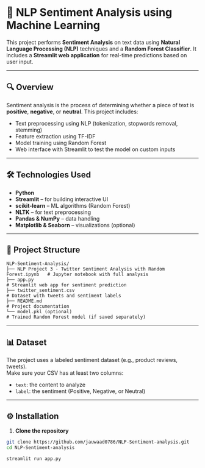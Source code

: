 # 🧠 NLP Sentiment Analysis using Machine Learning

This project performs **Sentiment Analysis** on text data using **Natural Language Processing (NLP)** techniques and a **Random Forest Classifier**. It includes a **Streamlit web application** for real-time predictions based on user input.

---

## 🔍 Overview

Sentiment analysis is the process of determining whether a piece of text is **positive**, **negative**, or **neutral**. This project includes:

- Text preprocessing using NLP (tokenization, stopwords removal, stemming)
- Feature extraction using TF-IDF
- Model training using Random Forest
- Web interface with Streamlit to test the model on custom inputs

---

## 🛠️ Technologies Used

- **Python**
- **Streamlit** – for building interactive UI
- **scikit-learn** – ML algorithms (Random Forest)
- **NLTK** – for text preprocessing
- **Pandas & NumPy** – data handling
- **Matplotlib & Seaborn** – visualizations (optional)

---

## 📁 Project Structure
```
NLP-Sentiment-Analysis/
├── NLP Project 3 - Twitter Sentiment Analysis with Random Forest.ipynb   # Jupyter notebook with full analysis
├── app.py                                                               # Streamlit web app for sentiment prediction
├── twitter_sentiment.csv                                               # Dataset with tweets and sentiment labels
├── README.md                                                            # Project documentation
└── model.pkl (optional)                                                 # Trained Random Forest model (if saved separately)

```
---

## 📊 Dataset

The project uses a labeled sentiment dataset (e.g., product reviews, tweets).  
Make sure your CSV has at least two columns:

- `text`: the content to analyze
- `label`: the sentiment (Positive, Negative, or Neutral)

---

## ⚙️ Installation

1. **Clone the repository**
```bash
git clone https://github.com/jauwaad0786/NLP-Sentiment-analysis.git
cd NLP-Sentiment-analysis

streamlit run app.py

